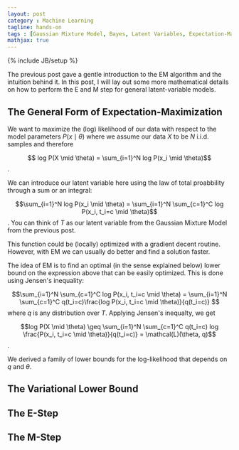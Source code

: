 ```yaml
---
layout: post
category : Machine Learning
tagline: hands-on
tags : [Gaussian Mixture Model, Bayes, Latent Variables, Expectation-Maximization, Kullback-Leibler]
mathjax: true
---
```

{% include JB/setup %}

The previous post gave a gentle introduction to the EM algorithm and the intuition behind it. 
In this post, I will lay out some more mathematical details on how to perform the E and M step for general latent-variable models.

## The General Form of Expectation-Maximization

We want to maximize the (log) likelihood of our data with respect to the model parameters $P(x \mid \theta)$ where we assume our data $X$ to be $N$ i.i.d. samples and therefore

$$ log P(X \mid \theta) = \sum_{i=1}^N log P(x_i \mid \theta)$$. 

We can introduce our latent variable here using the law of total proabbility through a sum or an integral:

$$\sum_{i=1}^N log P(x_i \mid \theta) = \sum_{i=1}^N \sum_{c=1}^C log P(x_i, t_i=c \mid \theta)$$. You can think of $T$ as our latent variable from the Gaussian Mixture Model from the previous post.

This function could be (locally) optimized with a gradient decent routine. However, with EM we can usually do better and find a solution faster.

The idea of EM is to find an optimal (in the sense explained below) lower bound on the expression above that can be easily optimized. This is done using Jensen's inequality:

$$\sum_{i=1}^N \sum_{c=1}^C log P(x_i, t_i=c \mid \theta) = \sum_{i=1}^N \sum_{c=1}^C q(t_i=c)\frac{log P(x_i, t_i=c \mid \theta)}{q(t_i=c)} $$ where $q$ is any distribution over $T$.
Applying Jensen's inequalty, we get

$$log P(X \mid \theta) \geq \sum_{i=1}^N \sum_{c=1}^C q(t_i=c) log \frac{P(x_i, t_i=c \mid \theta)}{q(t_i=c)} = \mathcal(L)(\theta, q)$$.

We derived a family of lower bounds for the log-likelihood that depends on $q$ and $\theta$. 





## The Variational Lower Bound

## The E-Step

## The M-Step
